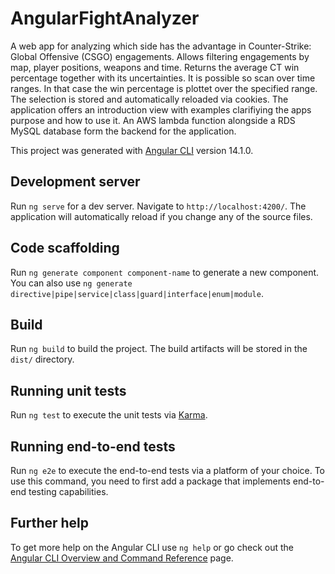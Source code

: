 # AngularFightAnalyzer

A web app for analyzing which side has the advantage in Counter-Strike: Global Offensive (CSGO) engagements.
Allows filtering engagements by map, player positions, weapons and time.
Returns the average CT win percentage together with its uncertainties.
It is possible so scan over time ranges. In that case the win percentage is plottet over the specified range.
The selection is stored and automatically reloaded via cookies.
The application offers an introduction view with examples clarifiying the apps purpose and how to use it.
An AWS lambda function alongside a RDS MySQL database form the backend for the application.


This project was generated with [Angular CLI](https://github.com/angular/angular-cli) version 14.1.0.

## Development server

Run `ng serve` for a dev server. Navigate to `http://localhost:4200/`. The application will automatically reload if you change any of the source files.

## Code scaffolding

Run `ng generate component component-name` to generate a new component. You can also use `ng generate directive|pipe|service|class|guard|interface|enum|module`.

## Build

Run `ng build` to build the project. The build artifacts will be stored in the `dist/` directory.

## Running unit tests

Run `ng test` to execute the unit tests via [Karma](https://karma-runner.github.io).

## Running end-to-end tests

Run `ng e2e` to execute the end-to-end tests via a platform of your choice. To use this command, you need to first add a package that implements end-to-end testing capabilities.

## Further help

To get more help on the Angular CLI use `ng help` or go check out the [Angular CLI Overview and Command Reference](https://angular.io/cli) page.
